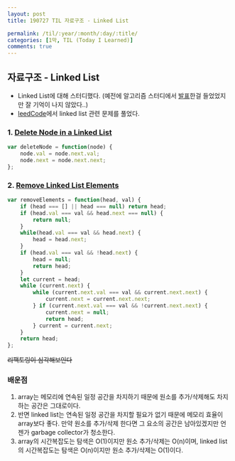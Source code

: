 ```yaml
---
layout: post
title: 190727 TIL 자료구조 - Linked List

permalink: /til/:year/:month/:day/:title/
categories: [1막, TIL (Today I Learned)]
comments: true
---
```


## **자료구조 - Linked List**

- Linked List에 대해 스터디했다. (예전에 알고리즘 스터디에서 [발표](https://github.com/childrenOfCrong/AS/blob/master/HTMLhead/algorithmStudy/linkedList.md)한걸 들었었지만 잘 기억이 나지 않았다..)
- [leedCode](https://leetcode.com/)에서 linked list 관련 문제를 풀었다.

### 1. [Delete Node in a Linked List](https://leetcode.com/problems/delete-node-in-a-linked-list/)  

```js
var deleteNode = function(node) {
    node.val = node.next.val;
    node.next = node.next.next;
};
```

### 2. [Remove Linked List Elements](https://leetcode.com/problems/remove-linked-list-elements/)  
 
```js
var removeElements = function(head, val) {
    if (head === [] || head === null) return head;
    if (head.val === val && head.next === null) {
        return null;
    }
    while(head.val === val && head.next) {
        head = head.next;
    }
    if (head.val === val && !head.next) {
        head = null;
        return head;
    }
    let current = head;
    while (current.next) {
        while (current.next.val === val && current.next.next) {
            current.next = current.next.next;
        } if (current.next.val === val && !current.next.next) {
            current.next = null;
            return head;
        } current = current.next; 
    }
    return head;
};
```
~~리팩토링이 심각해보인다~~

### 배운점  

1. array는 메모리에 연속된 일정 공간을 차지하기 때문에 원소를 추가/삭제해도 차지하는 공간은 그대로이다. 
2. 반면 linked list는 연속된 일정 공간을 차지할 필요가 없기 때문에 메모리 효율이 array보다 좋다. 만약 원소를 추가/삭제 한다면 그 요소의 공간은 남아있겠지만 언젠가 garbage collector가 청소한다. 
3. array의 시간복잡도는 탐색은 O(1)이지만 원소 추가/삭제는 O(n)이며, linked list의 시간복잡도는 탐색은 O(n)이지만 원소 추가/삭제는 O(1)이다.
